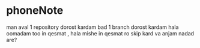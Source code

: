 # phoneNote

man aval 1 repository dorost kardam bad 1 branch dorost kardam hala oomadam too in qesmat , hala mishe in qesmat ro skip kard va anjam nadad are?
